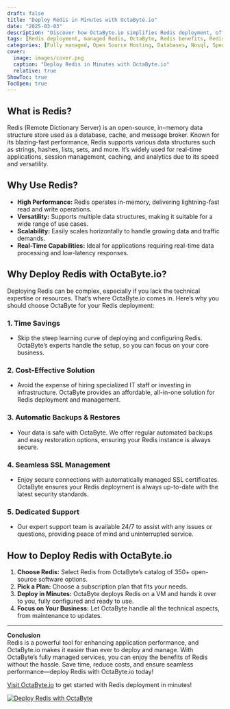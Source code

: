 ```yaml
---
draft: false
title: "Deploy Redis in Minutes with OctaByte.io"
date: "2025-03-03"
description: "Discover how OctaByte.io simplifies Redis deployment, offering a fully managed solution that saves time, reduces costs, and ensures seamless performance. Learn why Redis is a game-changer for your applications and how OctaByte makes it effortless to deploy and manage."
tags: [Redis deployment, managed Redis, OctaByte, Redis benefits, Redis hosting, Redis management, open-source software, managed services, Redis performance, Redis scalability]
categories: [Fully managed, Open Source Hosting, Databases, Nosql, Specialized Databases]
cover:
  image: images/cover.png
  caption: "Deploy Redis in Minutes with OctaByte.io"
  relative: true
ShowToc: true
TocOpen: true
---
```



## What is Redis?

Redis (Remote Dictionary Server) is an open-source, in-memory data structure store used as a database, cache, and message broker. Known for its blazing-fast performance, Redis supports various data structures such as strings, hashes, lists, sets, and more. It’s widely used for real-time applications, session management, caching, and analytics due to its speed and versatility.

## Why Use Redis?

- **High Performance:** Redis operates in-memory, delivering lightning-fast read and write operations.
- **Versatility:** Supports multiple data structures, making it suitable for a wide range of use cases.
- **Scalability:** Easily scales horizontally to handle growing data and traffic demands.
- **Real-Time Capabilities:** Ideal for applications requiring real-time data processing and low-latency responses.

## Why Deploy Redis with OctaByte.io?

Deploying Redis can be complex, especially if you lack the technical expertise or resources. That’s where OctaByte.io comes in. Here’s why you should choose OctaByte for your Redis deployment:

### 1. **Time Savings**
   - Skip the steep learning curve of deploying and configuring Redis. OctaByte’s experts handle the setup, so you can focus on your core business.

### 2. **Cost-Effective Solution**
   - Avoid the expense of hiring specialized IT staff or investing in infrastructure. OctaByte provides an affordable, all-in-one solution for Redis deployment and management.

### 3. **Automatic Backups & Restores**
   - Your data is safe with OctaByte. We offer regular automated backups and easy restoration options, ensuring your Redis instance is always secure.

### 4. **Seamless SSL Management**
   - Enjoy secure connections with automatically managed SSL certificates. OctaByte ensures your Redis deployment is always up-to-date with the latest security standards.

### 5. **Dedicated Support**
   - Our expert support team is available 24/7 to assist with any issues or questions, providing peace of mind and uninterrupted service.

## How to Deploy Redis with OctaByte.io

1. **Choose Redis:** Select Redis from OctaByte’s catalog of 350+ open-source software options.
2. **Pick a Plan:** Choose a subscription plan that fits your needs.
3. **Deploy in Minutes:** OctaByte deploys Redis on a VM and hands it over to you, fully configured and ready to use.
4. **Focus on Your Business:** Let OctaByte handle all the technical aspects, from maintenance to updates.

---

**Conclusion**  
Redis is a powerful tool for enhancing application performance, and OctaByte.io makes it easier than ever to deploy and manage. With OctaByte’s fully managed services, you can enjoy the benefits of Redis without the hassle. Save time, reduce costs, and ensure seamless performance—deploy Redis with OctaByte.io today!

[Visit OctaByte.io](#) to get started with Redis deployment in minutes!

[![Deploy Redis with OctaByte](/images/deploy-on-octabyte.png)](https://octabyte.io/fully-managed-open-source-services/databases/nosql/redis)